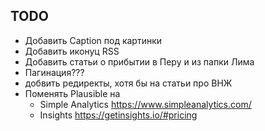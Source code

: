 ## TODO

- Добавить Caption под картинки
- Добавить иконуц RSS
- Добавить статьи о прибытии в Перу и из папки Лима
- Пагинация???
- добвить редиректы, хотя бы на статьи про ВНЖ
- Поменять Plausible на
	- Simple Analytics https://www.simpleanalytics.com/
	- Insights https://getinsights.io/#pricing
